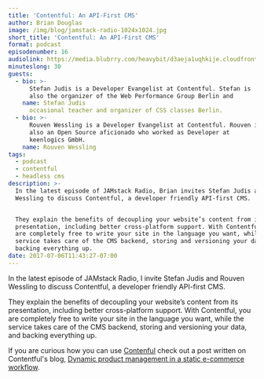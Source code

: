 ```yaml
---
title: 'Contentful: An API-First CMS'
author: Brian Douglas
image: /img/blog/jamstack-radio-1024x1024.jpg
short_title: 'Contentful: An API-First CMS'
format: podcast
episodenumber: 16
audiolink: https://media.blubrry.com/heavybit/d3aeja1uqhkije.cloudfront.net/podcasts/jamstack-radio/20170323-jamstack-radio-016.mp3
minuteslong: 30
guests:
  - bio: >-
      Stefan Judis is a Developer Evangelist at Contentful. Stefan is
      also the organizer of the Web Performance Group Berlin and
    name: Stefan Judis
      occasional teacher and organizer of CSS classes Berlin.
  - bio: >-
      Rouven Wessling is a Developer Evangelist at Contentful. Rouven is
      also an Open Source aficionado who worked as Developer at
      keenlogics GmbH.
    name: Rouven Wessling
tags:
  - podcast
  - contentful
  - headless cms
description: >-
  In the latest episode of JAMstack Radio, Brian invites Stefan Judis and Rouven
  Wessling to discuss Contentful, a developer friendly API-first CMS.


  They explain the benefits of decoupling your website’s content from its
  presentation, including better cross-platform support. With Contentful, you
  are completely free to write your site in the language you want, while the
  service takes care of the CMS backend, storing and versioning your data, and
  backing everything up.
date: 2017-07-06T11:43:27-07:00
---
```

In the latest episode of JAMstack Radio, I invite Stefan Judis and Rouven Wessling to discuss Contentful, a developer friendly API-first CMS.

They explain the benefits of decoupling your website’s content from its presentation, including better cross-platform support. With Contentful, you are completely free to write your site in the language you want, while the service takes care of the CMS backend, storing and versioning your data, and backing everything up.

If you are curious how you can use [Contenful](https://www.contentful.com/) check out a post written on Contentful's blog,  [Dynamic product management in a static e-commerce workflow](https://www.contentful.com/blog/2016/02/10/snipcart-middleman-contentful/).
